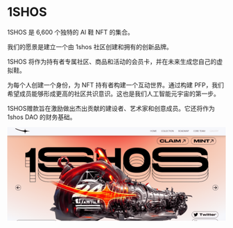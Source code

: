 # 1SHOS

1SHOS 是 6,600 个独特的 Al 鞋 NFT 的集合。

我们的愿景是建立一个由 1shos 社区创建和拥有的创新品牌。

1SHOS 将作为持有者专属社区、商品和活动的会员卡，并在未来生成您自己的虚拟鞋。

为每个人创建一个身份，为 NFT 持有者构建一个互动世界。通过构建 PFP，我们希望成员能够形成更高的社区共识意识。这也是我们人工智能元宇宙的第一步。

1SHOS赠款旨在激励做出杰出贡献的建设者、艺术家和创意成员。它还将作为 1shos DAO 的财务基础。

![nft](01.png)


